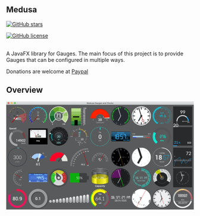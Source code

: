 ## Medusa 

[![GitHub stars](https://badgen.net/github/stars/HanSolo/medusa)](https://GitHub.com/HanSolo/medusa/stargazers/)

[![GitHub license](https://badgen.net/github/license/HanSolo/medusa)](https://github.com/HanSolo/medusa/blob/master/LICENSE)

<br>
A JavaFX library for Gauges. The main focus of this project is to provide Gauges that can be configured in multiple ways.

Donations are welcome at [Paypal](https://paypal.me/hans0l0)

## Overview
![Overview](https://github.com/HanSolo/Medusa/blob/master/Overview.png?raw=true)
